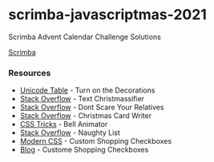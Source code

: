 # scrimba-javascriptmas-2021
Scrimba Advent Calendar Challenge Solutions

[Scrimba](https://scrimba.com/learn/javascriptmas2021)

### Resources

- [Unicode Table](https://unicode-table.com/en/2603/) - Turn on the Decorations
- [Stack Overflow](https://stackoverflow.com/questions/37566597/why-doesnt-includes-work-with-classlist/37566648) - Text Christmassifier
- [Stack Overflow](https://stackoverflow.com/questions/60829313/how-to-set-emoji-unicode-dynamically) - Dont Scare Your Relatives
- [Stack Overflow](https://stackoverflow.com/questions/5915096/get-a-random-item-from-a-javascript-array) - Christmas Card Writer
- [CSS Tricks](https://css-tricks.com/restart-css-animation/) - Bell Animator
- [Stack Overflow](https://stackoverflow.com/questions/46107840/how-to-use-innerhtml-to-show-all-the-contents-of-a-object) - Naughty List
- [Modern CSS](https://moderncss.dev/pure-css-custom-checkbox-style/) - Custom Shopping Checkboxes
- [Blog](https://www.scottohara.me/blog/2021/09/24/custom-radio-checkbox-again.html) - Custome Shopping Checkboxes